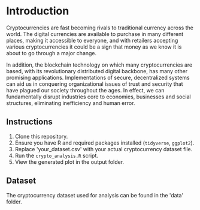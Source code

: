 # Introduction

Cryptocurrencies are fast becoming rivals to traditional currency across the world. The digital currencies are available to purchase in many different places, making it accessible to everyone, and with retailers accepting various cryptocurrencies it could be a sign that money as we know it is about to go through a major change.

In addition, the blockchain technology on which many cryptocurrencies are based, with its revolutionary distributed digital backbone, has many other promising applications. Implementations of secure, decentralized systems can aid us in conquering organizational issues of trust and security that have plagued our society throughout the ages. In effect, we can fundamentally disrupt industries core to economies, businesses and social structures, eliminating inefficiency and human error.

## Instructions

1. Clone this repository.
2. Ensure you have R and required packages installed (`tidyverse`, `ggplot2`).
3. Replace 'your_dataset.csv' with your actual cryptocurrency dataset file.
4. Run the `crypto_analysis.R` script.
5. View the generated plot in the output folder.

## Dataset

The cryptocurrency dataset used for analysis can be found in the 'data' folder.

